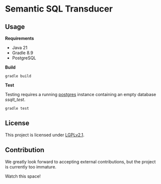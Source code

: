 # Semantic SQL Transducer

## Usage

**Requirements**

- Java 21
- Gradle 8.9
- PostgreSQL

**Build**

`gradle build`

**Test**

Testing requires a running [postgres](https://www.postgresql.org/) instance containing an empty database *ssqlt_test*.

`gradle test`

## License

This project is licensed under [LGPLv2.1](https://github.com/unibz-krdb/SemanticSQLTransducer/blob/main/LICENSE).

## Contribution

We greatly look forward to accepting external contributions, but the project is currently too immature. 

Watch this space!
